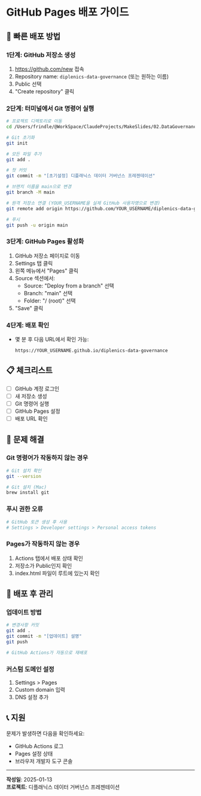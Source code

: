 # GitHub Pages 배포 가이드

## 🚀 빠른 배포 방법

### 1단계: GitHub 저장소 생성
1. https://github.com/new 접속
2. Repository name: `diplenics-data-governance` (또는 원하는 이름)
3. Public 선택
4. "Create repository" 클릭

### 2단계: 터미널에서 Git 명령어 실행

```bash
# 프로젝트 디렉토리로 이동
cd /Users/frindle/@WorkSpace/ClaudeProjects/MakeSlides/02.DataGovernance

# Git 초기화
git init

# 모든 파일 추가
git add .

# 첫 커밋
git commit -m "[초기설정] 디플래닉스 데이터 거버넌스 프레젠테이션"

# 브랜치 이름을 main으로 변경
git branch -M main

# 원격 저장소 연결 (YOUR_USERNAME을 실제 GitHub 사용자명으로 변경)
git remote add origin https://github.com/YOUR_USERNAME/diplenics-data-governance.git

# 푸시
git push -u origin main
```

### 3단계: GitHub Pages 활성화
1. GitHub 저장소 페이지로 이동
2. Settings 탭 클릭
3. 왼쪽 메뉴에서 "Pages" 클릭
4. Source 섹션에서:
   - Source: "Deploy from a branch" 선택
   - Branch: "main" 선택
   - Folder: "/ (root)" 선택
5. "Save" 클릭

### 4단계: 배포 확인
- 몇 분 후 다음 URL에서 확인 가능:
  ```
  https://YOUR_USERNAME.github.io/diplenics-data-governance
  ```

## 📋 체크리스트
- [ ] GitHub 계정 로그인
- [ ] 새 저장소 생성
- [ ] Git 명령어 실행
- [ ] GitHub Pages 설정
- [ ] 배포 URL 확인

## 🔧 문제 해결

### Git 명령어가 작동하지 않는 경우
```bash
# Git 설치 확인
git --version

# Git 설치 (Mac)
brew install git
```

### 푸시 권한 오류
```bash
# GitHub 토큰 생성 후 사용
# Settings > Developer settings > Personal access tokens
```

### Pages가 작동하지 않는 경우
1. Actions 탭에서 배포 상태 확인
2. 저장소가 Public인지 확인
3. index.html 파일이 루트에 있는지 확인

## 🎯 배포 후 관리

### 업데이트 방법
```bash
# 변경사항 커밋
git add .
git commit -m "[업데이트] 설명"
git push

# GitHub Actions가 자동으로 재배포
```

### 커스텀 도메인 설정
1. Settings > Pages
2. Custom domain 입력
3. DNS 설정 추가

## 📞 지원
문제가 발생하면 다음을 확인하세요:
- GitHub Actions 로그
- Pages 설정 상태
- 브라우저 개발자 도구 콘솔

---

**작성일**: 2025-01-13  
**프로젝트**: 디플래닉스 데이터 거버넌스 프레젠테이션
